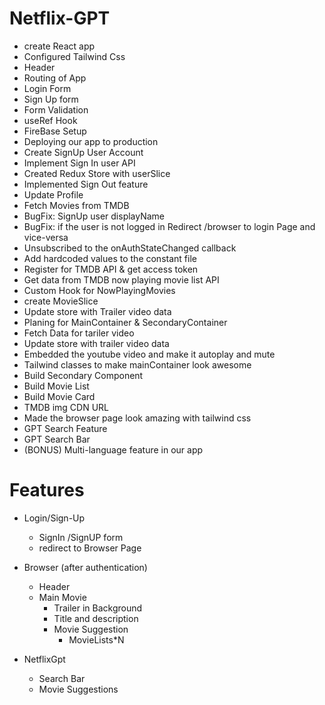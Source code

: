 # Netflix-GPT 
- create React app
- Configured Tailwind Css
- Header
- Routing of App
- Login Form
- Sign Up form
- Form Validation
- useRef Hook
- FireBase Setup
- Deploying our app to production
- Create SignUp User Account
- Implement Sign In user API
- Created Redux Store with userSlice
- Implemented Sign Out feature
- Update Profile
- Fetch Movies from TMDB
- BugFix: SignUp user displayName 
- BugFix: if the user is not logged in Redirect /browser to login Page and vice-versa
- Unsubscribed to the onAuthStateChanged callback
- Add hardcoded values to the constant file
- Register for TMDB API & get access token
- Get data from TMDB now playing movie list API
- Custom Hook for NowPlayingMovies
- create MovieSlice
- Update store with Trailer video data
- Planing for MainContainer & SecondaryContainer
- Fetch Data for tariler video
- Update store with trailer video data
- Embedded the youtube video and make it autoplay and mute
- Tailwind classes to make mainContainer look awesome
- Build Secondary Component
- Build Movie List
- Build Movie Card
- TMDB img CDN URL
- Made the browser page look amazing with tailwind css
- GPT Search Feature
- GPT Search Bar
- (BONUS) Multi-language feature in our app



# Features
- Login/Sign-Up
   - SignIn /SignUP form
   - redirect to Browser Page
- Browser (after authentication)
    - Header
    - Main Movie
        - Trailer in Background
        - Title and description
        - Movie Suggestion
           - MovieLists*N

- NetflixGpt
   - Search Bar
   - Movie Suggestions